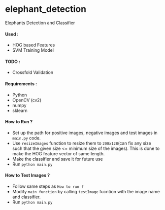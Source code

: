 # elephant_detection
Elephants Detection and Classifier
#### Used : 
* HOG based Features
* SVM Training Model

#### TODO : 
* Crossfold Validation

#### Requirements :
* Python
* OpenCV (cv2)
* numpy
* sklearn

#### How to Run ? 
* Set up the path for positive images, negative images and test images in `main.py` code.
* Use `resizeImages` function to resize them to `200x128`(can fix any size such that the given size <= minimum size of the images). This is done to make the HOG feature vector of same length.
* Make the classifier and save it for future use
* Run `python main.py`

#### How to Test Images ? 
* Follow same steps as `How to run ?` 
* Modify `main function` by calling `testImage` fucntion with the image name and classifier.
* Run `python main.py`
